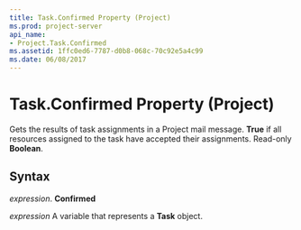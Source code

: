 ```yaml
---
title: Task.Confirmed Property (Project)
ms.prod: project-server
api_name:
- Project.Task.Confirmed
ms.assetid: 1ffc0ed6-7787-d0b8-068c-70c92e5a4c99
ms.date: 06/08/2017
---
```



# Task.Confirmed Property (Project)

Gets the results of task assignments in a Project mail message. **True** if all resources assigned to the task have accepted their assignments. Read-only **Boolean**.


## Syntax

 _expression_. **Confirmed**

 _expression_ A variable that represents a **Task** object.


